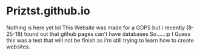# Priztst.github.io
Nothing is here yet lol
This Website was made for a GDPS but i recently (8-25-18) found out that github pages can't have databases
So......:p
I Guess this was a test that will not be finish as i'm still trying to learn how to create websites.
